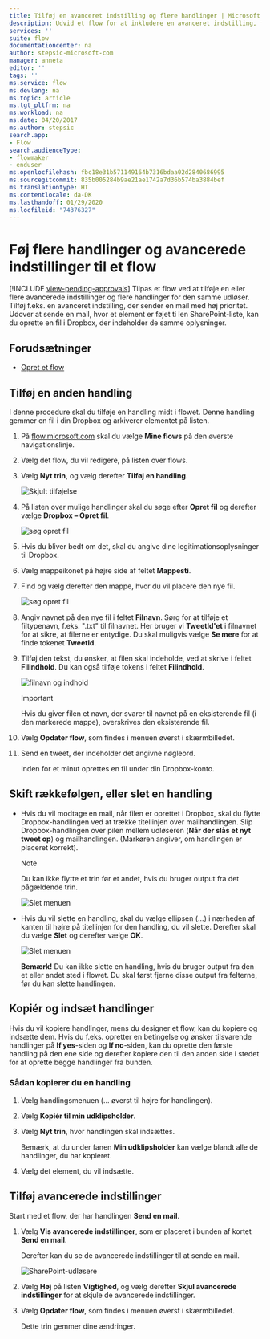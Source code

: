 ```yaml
---
title: Tilføj en avanceret indstilling og flere handlinger | Microsoft Docs
description: Udvid et flow for at inkludere en avanceret indstilling, f.eks. at angive en mail til høj prioritet og tilføje en anden handling for den samme hændelse.
services: ''
suite: flow
documentationcenter: na
author: stepsic-microsoft-com
manager: anneta
editor: ''
tags: ''
ms.service: flow
ms.devlang: na
ms.topic: article
ms.tgt_pltfrm: na
ms.workload: na
ms.date: 04/20/2017
ms.author: stepsic
search.app:
- Flow
search.audienceType:
- flowmaker
- enduser
ms.openlocfilehash: fbc18e31b571149164b7316bdaa02d2840686995
ms.sourcegitcommit: 835b005284b9ae21ae1742a7d36b574ba3884bef
ms.translationtype: HT
ms.contentlocale: da-DK
ms.lasthandoff: 01/29/2020
ms.locfileid: "74376327"
---
```

# <a name="add-multiple-actions-and-advanced-options-to-a-flow"></a>Føj flere handlinger og avancerede indstillinger til et flow
[!INCLUDE [view-pending-approvals](includes/cc-rebrand.md)]
Tilpas et flow ved at tilføje en eller flere avancerede indstillinger og flere handlinger for den samme udløser. Tilføj f.eks. en avanceret indstilling, der sender en mail med høj prioritet. Udover at sende en mail, hvor et element er føjet ti len SharePoint-liste, kan du oprette en fil i Dropbox, der indeholder de samme oplysninger.

## <a name="prerequisites"></a>Forudsætninger
* [Opret et flow](get-started-logic-flow.md)

## <a name="add-another-action"></a>Tilføj en anden handling
I denne procedure skal du tilføje en handling midt i flowet. Denne handling gemmer en fil i din Dropbox og arkiverer elementet på listen.

1. På [flow.microsoft.com](https://flow.microsoft.com) skal du vælge **Mine flows** på den øverste navigationslinje.
2. Vælg det flow, du vil redigere, på listen over flows.
3. Vælg **Nyt trin**, og vælg derefter **Tilføj en handling**.
   
    ![Skjult tilføjelse](./media/multi-step-logic-flow/add-action.png)
4. På listen over mulige handlinger skal du søge efter **Opret fil** og derefter vælge **Dropbox – Opret fil**.
   
    ![søg opret fil](./media/multi-step-logic-flow/create-file-search.png)
5. Hvis du bliver bedt om det, skal du angive dine legitimationsoplysninger til Dropbox.
6. Vælg mappeikonet på højre side af feltet **Mappesti**.
7. Find og vælg derefter den mappe, hvor du vil placere den nye fil.
   
    ![søg opret fil](./media/multi-step-logic-flow/create-file-folder.png)
8. Angiv navnet på den nye fil i feltet **Filnavn**. Sørg for at tilføje et filtypenavn, f.eks. ".txt" til filnavnet. Her bruger vi **TweetId'et** i filnavnet for at sikre, at filerne er entydige. Du skal muligvis vælge **Se mere** for at finde tokenet **TweetId**.
9. Tilføj den tekst, du ønsker, at filen skal indeholde, ved at skrive i feltet **Filindhold**. Du kan også tilføje tokens i feltet **Filindhold**.
   
    ![filnavn og indhold](./media/multi-step-logic-flow/create-file-name-and-contents.png)
   
   > [!IMPORTANT]
   > Hvis du giver filen et navn, der svarer til navnet på en eksisterende fil (i den markerede mappe), overskrives den eksisterende fil.
   > 
   > 
10. Vælg **Opdater flow**, som findes i menuen øverst i skærmbilledet.
11. Send en tweet, der indeholder det angivne nøgleord.
    
     Inden for et minut oprettes en fil under din Dropbox-konto.

## <a name="reorder-or-delete-an-action"></a>Skift rækkefølgen, eller slet en handling
* Hvis du vil modtage en mail, når filen er oprettet i Dropbox, skal du flytte Dropbox-handlingen ved at trække titellinjen over mailhandlingen. Slip Dropbox-handlingen over pilen mellem udløseren (**Når der slås et nyt tweet op**) og mailhandlingen. (Markøren angiver, om handlingen er placeret korrekt).
  
  > [!NOTE]
  > Du kan ikke flytte et trin før et andet, hvis du bruger output fra det pågældende trin.
  > 
  > 
  
    ![Slet menuen](./media/multi-step-logic-flow/draggingaction.png)
* Hvis du vil slette en handling, skal du vælge ellipsen (...) i nærheden af kanten til højre på titellinjen for den handling, du vil slette. Derefter skal du vælge **Slet** og derefter vælge **OK**.
  
    ![Slet menuen](./media/multi-step-logic-flow/deletemenu.png)
  
     **Bemærk!** Du kan ikke slette en handling, hvis du bruger output fra den et eller andet sted i flowet. Du skal først fjerne disse output fra felterne, før du kan slette handlingen.


## <a name="copy-and-paste-actions"></a>Kopiér og indsæt handlinger

Hvis du vil kopiere handlinger, mens du designer et flow, kan du kopiere og indsætte dem. Hvis du f.eks. opretter en betingelse og ønsker tilsvarende handlinger på **If yes**-siden og **If no**-siden, kan du oprette den første handling på den ene side og derefter kopiere den til den anden side i stedet for at oprette begge handlinger fra bunden.


### <a name="to-copy-an-action"></a>Sådan kopierer du en handling
1. Vælg handlingsmenuen (... øverst til højre for handlingen).
1. Vælg **Kopiér til min udklipsholder**. 
1. Vælg **Nyt trin**, hvor handlingen skal indsættes. 

     Bemærk, at du under fanen **Min udklipsholder** kan vælge blandt alle de handlinger, du har kopieret.
1. Vælg det element, du vil indsætte.

## <a name="add-advanced-options"></a>Tilføj avancerede indstillinger
Start med et flow, der har handlingen **Send en mail**.

1. Vælg **Vis avancerede indstillinger**, som er placeret i bunden af kortet **Send en mail**.
   
     Derefter kan du se de avancerede indstillinger til at sende en mail.
   
    ![SharePoint-udløsere](./media/multi-step-logic-flow/advanced.png)
2. Vælg **Høj** på listen **Vigtighed**, og vælg derefter **Skjul avancerede indstillinger** for at skjule de avancerede indstillinger.
3. Vælg **Opdater flow**, som findes i menuen øverst i skærmbilledet.
   
     Dette trin gemmer dine ændringer.

